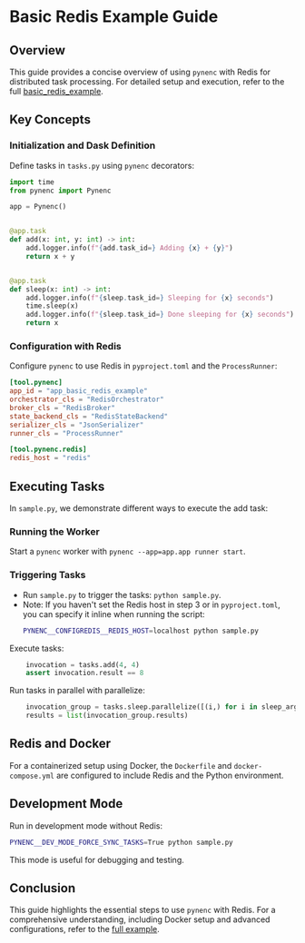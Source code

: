 # Basic Redis Example Guide

## Overview

This guide provides a concise overview of using `pynenc` with Redis for distributed task processing. For detailed setup and execution, refer to the full [basic_redis_example](https://github.com/pynenc/samples/tree/main/basic_redis_example).

## Key Concepts

### Initialization and Dask Definition

Define tasks in `tasks.py` using `pynenc` decorators:

```python
import time
from pynenc import Pynenc

app = Pynenc()


@app.task
def add(x: int, y: int) -> int:
    add.logger.info(f"{add.task_id=} Adding {x} + {y}")
    return x + y


@app.task
def sleep(x: int) -> int:
    add.logger.info(f"{sleep.task_id=} Sleeping for {x} seconds")
    time.sleep(x)
    add.logger.info(f"{sleep.task_id=} Done sleeping for {x} seconds")
    return x

```

### Configuration with Redis

Configure `pynenc` to use Redis in `pyproject.toml` and the `ProcessRunner`:

```toml
[tool.pynenc]
app_id = "app_basic_redis_example"
orchestrator_cls = "RedisOrchestrator"
broker_cls = "RedisBroker"
state_backend_cls = "RedisStateBackend"
serializer_cls = "JsonSerializer"
runner_cls = "ProcessRunner"

[tool.pynenc.redis]
redis_host = "redis"
```

## Executing Tasks

In `sample.py`, we demonstrate different ways to execute the add task:

### Running the Worker

Start a `pynenc` worker with `pynenc --app=app.app runner start`.

### Triggering Tasks

- Run `sample.py` to trigger the tasks: `python sample.py`.
- Note: If you haven't set the Redis host in step 3 or in `pyproject.toml`, you can specify it inline when running the script:
  ```bash
  PYNENC__CONFIGREDIS__REDIS_HOST=localhost python sample.py
  ```

Execute tasks:

```python
    invocation = tasks.add(4, 4)
    assert invocation.result == 8
```

Run tasks in parallel with parallelize:

```python
    invocation_group = tasks.sleep.parallelize([(i,) for i in sleep_args])
    results = list(invocation_group.results)
```

## Redis and Docker

For a containerized setup using Docker, the `Dockerfile` and `docker-compose.yml` are configured to include Redis and the Python environment.

## Development Mode

Run in development mode without Redis:

```bash
PYNENC__DEV_MODE_FORCE_SYNC_TASKS=True python sample.py
```

This mode is useful for debugging and testing.

## Conclusion

This guide highlights the essential steps to use `pynenc` with Redis. For a comprehensive understanding, including Docker setup and advanced configurations, refer to the [full example](https://github.com/pynenc/samples/tree/main/basic_redis_example).
